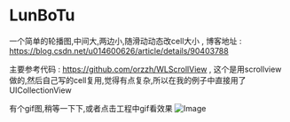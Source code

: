 # LunBoTu
一个简单的轮播图,中间大,两边小,随滑动动态改cell大小 , 博客地址 : https://blog.csdn.net/u014600626/article/details/90403788

主要参考代码 : https://github.com/orzzh/WLScrollView , 这个是用scrollview做的,然后自己写的cell复用,觉得有点复杂,所以在我的例子中直接用了UICollectionView

有个gif图,稍等一下下,或者点击工程中gif看效果
![Image](https://raw.githubusercontent.com/guochaoshun/LunBoTu/master/QQ20190521.gif)






